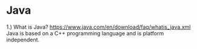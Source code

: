 # Java
1.) What is Java?
    https://www.java.com/en/download/faq/whatis_java.xml
    Java is based on a C++ programming language and is platform independent.

